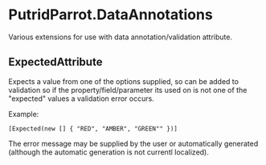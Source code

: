 # PutridParrot.DataAnnotations
Various extensions for use with data annotation/validation attribute.

## ExpectedAttribute

Expects a value from one of the options supplied, so can be added to validation
so if the property/field/parameter its used on is not one of the "expected"
values a validation error occurs.

Example:

```
[Expected(new [] { "RED", "AMBER", "GREEN"" })]
```

The error message may be supplied by the user or automatically generated (although
the automatic generation is not currentl localized).

